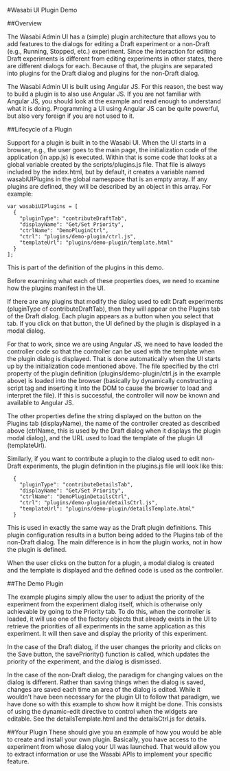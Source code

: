 #Wasabi UI Plugin Demo

##Overview

The Wasabi Admin UI has a (simple) plugin architecture that allows you to add
features to the dialogs for editing a Draft experiment or a non-Draft (e.g., Running, Stopped, etc.)
experiment.  Since the interaction for editing Draft experiments is different from
editing experiments in other states, there are different dialogs for each.  Because
of that, the plugins are separated into plugins for the Draft dialog and plugins
for the non-Draft dialog.

The Wasabi Admin UI is built using Angular JS.  For this reason, the best way to build
a plugin is to also use Angular JS.  If you are not familiar with Angular JS, you should
look at the example and read enough to understand what it is doing.  Programming a UI using
Angular JS can be quite powerful, but also very foreign if you are not used to it.

##Lifecycle of a Plugin

Support for a plugin is built in to the Wasabi UI.  When the UI starts in a browser,
e.g., the user goes to the main page, the initialization code of the application
(in app.js) is executed.  Within that is some code that looks at a global variable
created by the scripts/plugins.js file.  That file is always included by the index.html,
but by default, it creates a variable named wasabiUIPlugins in the global namespace
that is an empty array.  If any plugins are defined, they will be described by
an object in this array.  For example:

```
var wasabiUIPlugins = [
  {
    "pluginType": "contributeDraftTab",
    "displayName": "Get/Set Priority",
    "ctrlName": "DemoPluginCtrl",
    "ctrl": "plugins/demo-plugin/ctrl.js",
    "templateUrl": "plugins/demo-plugin/template.html"
  }
];
```

This is part of the definition of the plugins in this demo.  

Before examining what each of these properties does, we need to examine how the plugins
manifest in the UI.  

If there are any plugins that modify the dialog used to edit Draft experiments (pluginType of contributeDraftTab),
then they will appear on the Plugins tab of the Draft dialog.  Each plugin appears as
a button when you select that tab.  If you click on that button, the UI defined by the
plugin is displayed in a modal dialog.

For that to work, since we are using Angular JS, we need to have loaded the controller code
so that the controller can be used with the template when the plugin dialog is displayed.  That is
done automatically when the UI starts up by the initialization code mentioned above.  The file
specified by the ctrl property of the plugin definition (plugins/demo-plugin/ctrl.js in the example above)
is loaded into the browser (basically by dynamically constructing a script tag and inserting it into the
DOM to cause the browser to load and interpret the file).  If this is successful,
the controller will now be known and available to Angular JS.

The other properties define the string displayed on the button on the Plugins tab (displayName),
the name of the controller created as described above (ctrlName, this is used by the Draft dialog when
it displays the plugin modal dialog), and the URL used to load the template of the
plugin UI (templateUrl).

Similarly, if you want to contribute a plugin to the dialog used to edit non-Draft
experiments, the plugin definition in the plugins.js file will look like this:

```
  {
    "pluginType": "contributeDetailsTab",
    "displayName": "Get/Set Priority",
    "ctrlName": "DemoPluginDetailsCtrl",
    "ctrl": "plugins/demo-plugin/detailsCtrl.js",
    "templateUrl": "plugins/demo-plugin/detailsTemplate.html"
  }
```

This is used in exactly the same way as the Draft plugin definitions.  This plugin configuration
results in a button being added to the Plugins tab of the non-Draft dialog.  The
main difference is in how the plugin works, not in how the plugin is defined.

When the user clicks on the button for a plugin, a modal dialog is created and
the template is displayed and the defined code is used as the controller.  

##The Demo Plugin

The example plugins simply allow the user to adjust the priority of the experiment from
the experiment dialog itself, which is otherwise only achievable by going to the
Priority tab.  To do this, when the controller is loaded, it will use one of the
factory objects that already exists in the UI to retrieve the priorities of all
experiments in the same application as this experiment.  It will then save and
display the priority of this experiment.

In the case of the Draft dialog, if the user changes the priority and clicks on
the Save button, the savePriority() function is called, which updates the priority
of the experiment, and the dialog is dismissed.

In the case of the non-Draft dialog, the paradigm for changing values on the dialog
is different.  Rather than saving things when the dialog is saved, changes are saved
each time an area of the dialog is edited.
While it wouldn't have been necessary for the plugin UI to follow that paradigm,
we have done so with this example to show how it might be done.  This consists of
using the dynamic-edit directive to control when the widgets are editable.  See the
detailsTemplate.html and the detailsCtrl.js for details.

##Your Plugin
These should give you an example of how you would be able to create and install
your own plugin.  Basically, you have access to the experiment from whose
dialog your UI was launched.  That would allow you to extract information or
use the Wasabi APIs to implement your specific feature.

